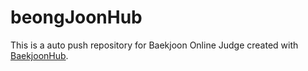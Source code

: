 # beongJoonHub
This is a auto push repository for Baekjoon Online Judge created with [BaekjoonHub](https://github.com/BaekjoonHub/BaekjoonHub).
